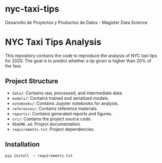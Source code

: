 # nyc-taxi-tips
Desarrollo de Proyectos y Productos de Datos - Magister Data Science

# NYC Taxi Tips Analysis

This repository contains the code to reproduce the analysis of NYC taxi tips for 2020. The goal is to predict whether a tip given is higher than 20% of the fare.

## Project Structure

- `data/`: Contains raw, processed, and intermediate data.
- `models/`: Contains trained and serialized models.
- `notebooks/`: Contains Jupyter notebooks for analysis.
- `references/`: Contains reference materials.
- `reports/`: Contains generated reports and figures.
- `src/`: Contains the project source code.
- `README.md`: Project documentation.
- `requirements.txt`: Project dependencies.

## Installation

```bash
pip install -r requirements.txt
